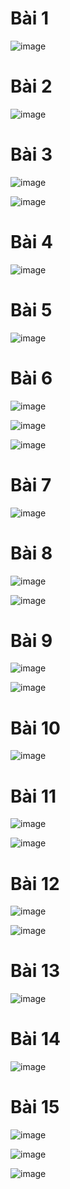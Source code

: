<h1>Bài 1</h1>

![image](https://github.com/user-attachments/assets/f3eafea5-99ca-46f8-a3dc-76a6bbe2c7c5)

<h1>Bài 2</h1>

![image](https://github.com/user-attachments/assets/dc00ee81-ce89-4425-a8f4-68516406c4cc)

<h1>Bài 3</h1>

![image](https://github.com/user-attachments/assets/6f0bc5f8-5a33-4c9e-ae6f-89a8ac0a27fd)

![image](https://github.com/user-attachments/assets/13694826-5cfc-410f-a56b-fd9220f16602)

<h1>Bài 4</h1>

![image](https://github.com/user-attachments/assets/9205e83a-ecd7-4d0c-a32d-aebfb5bfd2ab)

<h1>Bài 5</h1>

![image](https://github.com/user-attachments/assets/dd2a14e5-de28-43e2-9aaf-3d0f1533060d)

<h1>Bài 6</h1>

![image](https://github.com/user-attachments/assets/b93d6342-8a55-4ea6-ab3c-0137405a963a)

![image](https://github.com/user-attachments/assets/c449568b-6637-4e3e-ba5d-8eb4b5aae3eb)

![image](https://github.com/user-attachments/assets/5c5ca888-2b40-4330-8737-3f0c3a8f0576)

<h1>Bài 7</h1>

![image](https://github.com/user-attachments/assets/e0115091-dce9-4360-857d-d29d1d94218f)

<h1>Bài 8</h1>

![image](https://github.com/user-attachments/assets/3ae790ea-dd77-4188-95dc-195e57338ace)

![image](https://github.com/user-attachments/assets/f14f411e-e98c-4326-ab62-3c0e8a940d56)

<h1>Bài 9</h1>

![image](https://github.com/user-attachments/assets/d9cd9b6a-bb6a-4779-b55b-55961f3f6af1)

![image](https://github.com/user-attachments/assets/c550c12f-4d62-405f-899f-cf8349950647)

<h1>Bài 10</h1>

![image](https://github.com/user-attachments/assets/f94d4e1c-bb7b-4ca5-8529-9c33aad740e8)

<h1>Bài 11</h1>

![image](https://github.com/user-attachments/assets/e032b426-fbf5-40a5-9c2a-a90dddc12397)

![image](https://github.com/user-attachments/assets/11d28f8a-a64a-40d0-afaa-b05ed7f11821)

<h1>Bài 12</h1>

![image](https://github.com/user-attachments/assets/1304001b-1eca-4004-a2a6-0ace0b6c4e8b)

![image](https://github.com/user-attachments/assets/10738bbb-b237-49b8-97fd-113e14afa66d)

<h1>Bài 13</h1>

![image](https://github.com/user-attachments/assets/57f9e30f-44c2-4cb2-952d-99f4c985d546)

<h1>Bài 14</h1>

![image](https://github.com/user-attachments/assets/add64701-8b64-4ee9-b156-3fca45893d84)

<h1>Bài 15</h1>

![image](https://github.com/user-attachments/assets/2dfbe0de-262e-4805-a78a-4dab2405f0fc)

![image](https://github.com/user-attachments/assets/eaf90bc4-faf9-4e4e-96e3-c451fe3a7502)

![image](https://github.com/user-attachments/assets/389e4ea0-9ea9-4340-8493-4c176664fd6f)
